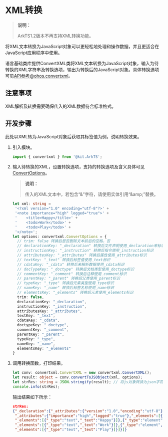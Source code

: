 # XML转换

> **说明：**
>
> ArkTS1.2版本不再支持XML转换功能。


将XML文本转换为JavaScript对象可以更轻松地处理和操作数据，并且更适合在JavaScript应用程序中使用。


语言基础类库提供ConvertXML类将XML文本转换为JavaScript对象，输入为待转换的XML字符串及转换选项，输出为转换后的JavaScript对象。具体转换选项可见[API参考@ohos.convertxml](../reference/apis-arkts/js-apis-convertxml.md)。


## 注意事项

XML解析及转换需要确保传入的XML数据符合标准格式。


## 开发步骤

此处以XML转为JavaScript对象后获取其标签值为例，说明转换效果。

1. 引入模块。

   ```ts
   import { convertxml } from '@kit.ArkTS';
   ```

2. 输入待转换的XML，设置转换选项，支持的转换选项及含义具体可见[ConvertOptions](../reference/apis-arkts/js-apis-convertxml.md#convertoptions)。

   > **说明：**
   >
   > 传入的XML文本中，若包含“&”字符，请使用实体引用“\&amp;”替换。

   ```ts
   let xml: string =
    '<?xml version="1.0" encoding="utf-8"?>' +
    '<note importance="high" logged="true">' +
    '    <title>Happy</title>' +
    '    <todo>Work</todo>' +
    '    <todo>Play</todo>' +
    '</note>';
   let options: convertxml.ConvertOptions = {
     // trim: false 转换后是否删除文本前后的空格，否
     // declarationKey: "_declaration" 转换后文件声明使用_declaration来标识
     // instructionKey: "_instruction" 转换后指令使用_instruction标识
     // attributesKey: "_attributes" 转换后属性使用_attributes标识
     // textKey: "_text" 转换后标签值使用_text标识
     // cdataKey: "_cdata" 转换后未解析数据使用_cdata标识
     // docTypeKey: "_doctype" 转换后文档类型使用_doctype标识
     // commentKey: "_comment" 转换后注释使用_comment标识
     // parentKey: "_parent" 转换后父类使用_parent标识
     // typeKey: "_type" 转换后元素类型使用_type标识
     // nameKey: "_name" 转换后标签名称使用_name标识
     // elementsKey: "_elements" 转换后元素使用_elements标识
     trim: false,
     declarationKey: "_declaration",
     instructionKey: "_instruction",
     attributesKey: "_attributes",
     textKey: "_text",
     cdataKey: "_cdata",
     doctypeKey: "_doctype",
     commentKey: "_comment",
     parentKey: "_parent",
     typeKey: "_type",
     nameKey: "_name",
     elementsKey: "_elements"
   }
   ```

3. 调用转换函数，打印结果。

   ```ts
   let conv: convertxml.ConvertXML = new convertxml.ConvertXML();
   let result: object = conv.convertToJSObject(xml, options);
   let strRes: string = JSON.stringify(result); // 将js对象转换为json字符串，用于显式输出
   console.info(strRes);
   ```

   输出结果如下所示：

   ```json
   strRes:
   {"_declaration":{"_attributes":{"version":"1.0","encoding":"utf-8"}},"_elements":[{"_type":"element","_name":"note",
    "_attributes":{"importance":"high","logged":"true"},"_elements":[{"_type":"element","_name":"title",
    "_elements":[{"_type":"text","_text":"Happy"}]},{"_type":"element","_name":"todo",
    "_elements":[{"_type":"text","_text":"Work"}]},{"_type":"element","_name":"todo",
    "_elements":[{"_type":"text","_text":"Play"}]}]}]}
   ```
